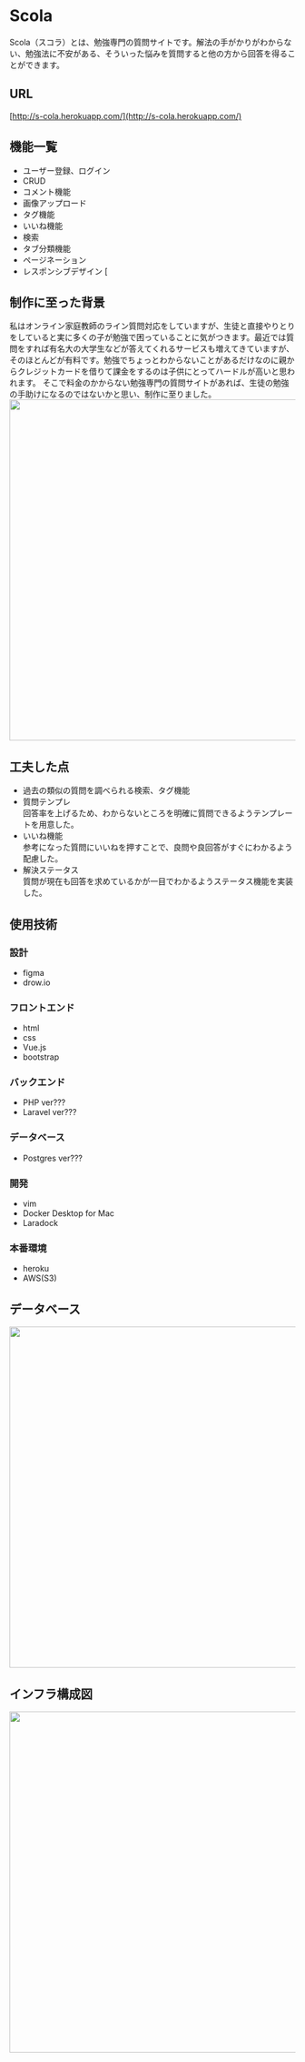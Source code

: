 # Scola
Scola（スコラ）とは、勉強専門の質問サイトです。解法の手がかりがわからない、勉強法に不安がある、そういった悩みを質問すると他の方から回答を得ることができます。

## URL
[http://s-cola.herokuapp.com/](http://s-cola.herokuapp.com/)

## 機能一覧
* ユーザー登録、ログイン
* CRUD
* コメント機能
* 画像アップロード
* タグ機能
* いいね機能
* 検索
* タブ分類機能
* ページネーション
* レスポンシブデザイン
[
## 制作に至った背景
私はオンライン家庭教師のライン質問対応をしていますが、生徒と直接やりとりをしていると実に多くの子が勉強で困っていることに気がつきます。最近では質問をすれば有名大の大学生などが答えてくれるサービスも増えてきていますが、そのほとんどが有料です。勉強でちょっとわからないことがあるだけなのに親からクレジットカードを借りて課金をするのは子供にとってハードルが高いと思われます。
そこで料金のかからない勉強専門の質問サイトがあれば、生徒の勉強の手助けになるのではないかと思い、制作に至りました。
<img src="https://user-images.githubusercontent.com/69664323/109450744-08b62980-7a8f-11eb-8107-aac3aa383d7f.png" width="600px">

## 工夫した点
* 過去の類似の質問を調べられる検索、タグ機能
* 質問テンプレ<br>
  回答率を上げるため、わからないところを明確に質問できるようテンプレートを用意した。
* いいね機能<br>
  参考になった質問にいいねを押すことで、良問や良回答がすぐにわかるよう配慮した。
* 解決ステータス<br>
  質問が現在も回答を求めているかが一目でわかるようステータス機能を実装した。

## 使用技術

### 設計
* figma
* drow.io

### フロントエンド
* html
* css
* Vue.js
* bootstrap

### バックエンド
* PHP ver???
* Laravel ver???

### データベース
* Postgres ver???

### 開発
* vim
* Docker Desktop for Mac
* Laradock

### 本番環境
* heroku
* AWS(S3)

## データベース
<img src="https://user-images.githubusercontent.com/69664323/109645709-8f0b6200-7b9a-11eb-91e7-db2a45f49f95.png" width="600px">

## インフラ構成図
<img src="https://user-images.githubusercontent.com/69664323/110208068-59cc8000-7eca-11eb-89f6-24da2c0368bd.jpg" width="600px">


